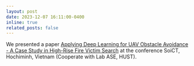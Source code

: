 ```yaml
---
layout: post
date: 2023-12-07 16:11:00-0400
inline: true
related_posts: false
---
```


We presented a paper [Applying Deep Learning for UAV Obstacle Avoidance - A Case Study in High-Rise Fire Victim Search](https://dl.acm.org/doi/10.1145/3628797.3628813) at the conference SoiCT, Hochiminh, Vietnam (Cooperate with Lab ASE, HUST).